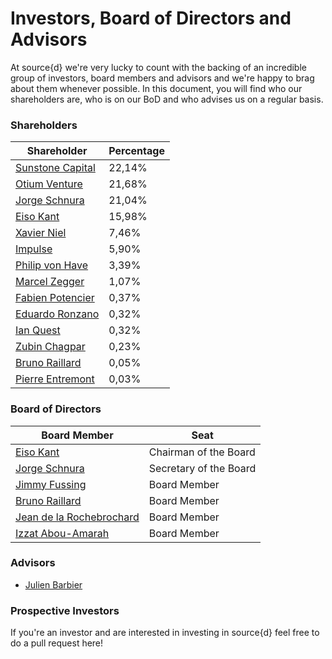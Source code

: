 # Investors, Board of Directors and Advisors
At source{d} we're very lucky to count with the backing of an incredible group of investors, board members and advisors and we're happy to brag about them whenever possible. In this document, you will find who our shareholders are, who is on our BoD and who advises us on a regular basis.<br>
### Shareholders
Shareholder | Percentage
------------|------------
[Sunstone Capital](http://sunstone.eu/portfolio/portfolio-technology-ventures/) | 22,14%
[Otium Venture](http://www.otiumcapital.com/) | 21,68%
[Jorge Schnura](https://linkedin.com/in/jorgeschnura) | 21,04%
[Eiso Kant](https://linkedin.com/in/eisokant) | 15,98%
[Xavier Niel](https://en.wikipedia.org/wiki/Xavier_Niel) | 7,46%
[Impulse](http://www.impulse.com.kw/portfolio/) | 5,90%
[Philip von Have](https://linkedin.com/in/philip-von-have-29b46a20) | 3,39%
[Marcel Zegger](https://linkedin.com/in/marcel-zegger-65751b5) | 1,07%
[Fabien Potencier](https://linkedin.com/in/fabienpotencier) | 0,37%
[Eduardo Ronzano](https://linkedin.com/in/eduardoronzano) | 0,32%
[Ian Quest](https://linkedin.com/in/ian-quest-918422b) | 0,32%
[Zubin Chagpar](https://linkedin.com/in/zubinchagpar) | 0,23%
[Bruno Raillard](https://linkedin.com/in/brunoraillard) | 0,05%
[Pierre Entremont](https://linkedin.com/in/pierreentremont) | 0,03%

### Board of Directors
Board Member | Seat
-------------|-------------
[Eiso Kant](https://linkedin.com/in/eisokant) | Chairman of the Board
[Jorge Schnura](https://linkedin.com/in/jorgeschnura) | Secretary of the Board
[Jimmy Fussing](https://linkedin.com/in/jinielsen) | Board Member
[Bruno Raillard](https://linkedin.com/in/brunoraillard) | Board Member
[Jean de la Rochebrochard](https://linkedin.com/in/jeandlr) | Board Member
[Izzat Abou-Amarah](https://linkedin.com/in/izzat-abou-amarah-7a79691) | Board Member

### Advisors
* [Julien Barbier](https://linkedin.com/in/julienbarbier)

### Prospective Investors
If you're an investor and are interested in investing in source{d} feel free to do a pull request here!
